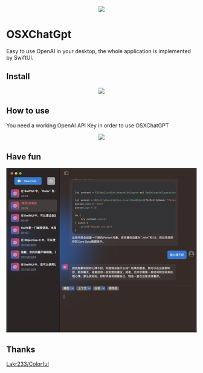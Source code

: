 <p align="center">
<img src="https://github.com/MustangYM/OSXChatGpt/blob/main/OSXChatGPT/picture/home-tuya.png" width="1000px"/>
</p>

# OSXChatGpt
Easy to use OpenAI in your desktop, the whole application is implemented by SwiftUI.

## Install
<p align="center">
<img src="https://github.com/MustangYM/OSXChatGpt/blob/main/OSXChatGPT/picture/WechatIMG299.png" width="300px"/>
</p>

## How to use
You need a working OpenAI API Key in order to use OSXChatGPT
<p align="center">
<img src="https://github.com/MustangYM/OSXChatGpt/blob/main/OSXChatGPT/picture/WechatIMG300.png" width="700px"/>
</p>

## Have fun
<p align="center">
<img src="https://github.com/MustangYM/OSXChatGpt/blob/main/OSXChatGPT/picture/WechatIMG301.png" width="700px"/>
</p>

## Thanks
[Lakr233/Colorful](https://github.com/Lakr233/Colorful)
